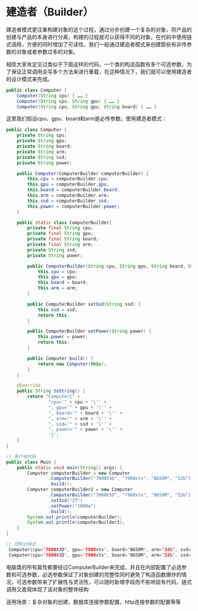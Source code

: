 # 建造者（Builder）

建造者模式更注重构建对象的这个过程，通过分步创建一个复杂的对象，将产品的创建与产品的本身进行分离，构建的过程就可以获得不同的对象。在代码中使用链式调用，方便的同时增加了可读性。我们一般通过建造者模式来创建那些有非传参数的对象或者参数过多的对象。

相信大家肯定见过类似于下面这样的代码，一个类的构造函数有多个可选参数，为了保证正常调用会写多个方法来进行重载，在这种情况下，我们就可以使用建造者的设计模式来完成。

```java
public class Computer {
    Computer(String cpu) { …… }
    Computer(String cpu, String gpu) { …… }
    Computer(String cpu, String gpu, String board) { …… }
```

这里我们假设cpu、gpu、board和arm是必传参数。使用建造者模式：

```java
public class Computer {
    private String cpu;
    private String gpu;
    private String board;
    private String arm;
    private String ssd;
    private String power;

    public Computer(ComputerBuilder computerBuilder) {
        this.cpu = computerBuilder.cpu;
        this.gpu = computerBuilder.gpu;
        this.board = computerBuilder.board;
        this.arm = computerBuilder.arm;
        this.ssd = computerBuilder.ssd;
        this.power = computerBuilder.power;
    }

    public static class ComputerBuilder{
        private final String cpu;
        private final String gpu;
        private final String board;
        private final String arm;
        private String ssd;
        private String power;

        public ComputerBuilder(String cpu, String gpu, String board, String arm) {
            this.cpu = cpu;
            this.gpu = gpu;
            this.board = board;
            this.arm = arm;
        }

        public ComputerBuilder setSsd(String ssd) {
            this.ssd = ssd;
            return this;
        }

        public ComputerBuilder setPower(String power) {
            this.power = power;
            return this;
        }

        public Computer build() {
            return new Computer(this);
        }
    }

    @Override
    public String toString() {
        return "Computer{" +
                "cpu='" + cpu + '\'' +
                ", gpu='" + gpu + '\'' +
                ", board='" + board + '\'' +
                ", arm='" + arm + '\'' +
                ", ssd='" + ssd + '\'' +
                ", power='" + power + '\'' +
                '}';
    }
}

// 客户端代码
public class Main {
    public static void main(String[] args) {
        Computer computerBuilder = new Computer
                .ComputerBuilder("7800X3D", "7900xtx", "B650M", "32G")
                .build();
        Computer computerBuilder2 = new Computer
                .ComputerBuilder("7800X3D", "7900xtx", "B650M", "32G")
                .setSsd("2T")
                .setPower("1000w")
                .build();
        System.out.println(computerBuilder);
        System.out.println(computerBuilder2);
    }
}

// 控制台输出
 Computer{cpu='7800X3D', gpu='7900xtx', board='B650M', arm='32G', ssd='null', power='null'}
 Computer{cpu='7800X3D', gpu='7900xtx', board='B650M', arm='32G', ssd='2T', power='1000w'}
```

电脑类的所有属性都要经过ComputerBuilder来完成，并且在内部配置了必选参数和可选参数，必选参数保证了对象创建的完整性同时避免了构造函数爆炸的情况，可选参数带来了扩展性与灵活性，可以随时新增字段而不影响现有代码，链式调用又直观体现了该对象的整体结构

适用场景：复杂对象的创建，数据库连接参数配置，http连接参数的配置等等